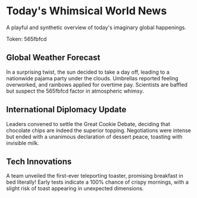 # Today's Whimsical World News

A playful and synthetic overview of today's imaginary global happenings.

Token: 565fbfcd

## Global Weather Forecast

In a surprising twist, the sun decided to take a day off, leading to a nationwide pajama party under the clouds. Umbrellas reported feeling overworked, and rainbows applied for overtime pay. Scientists are baffled but suspect the 565fbfcd factor in atmospheric whimsy.

## International Diplomacy Update

Leaders convened to settle the Great Cookie Debate, deciding that chocolate chips are indeed the superior topping. Negotiations were intense but ended with a unanimous declaration of dessert peace, toasting with invisible milk.

## Tech Innovations

A team unveiled the first-ever teleporting toaster, promising breakfast in bed literally! Early tests indicate a 100% chance of crispy mornings, with a slight risk of toast appearing in unexpected dimensions.